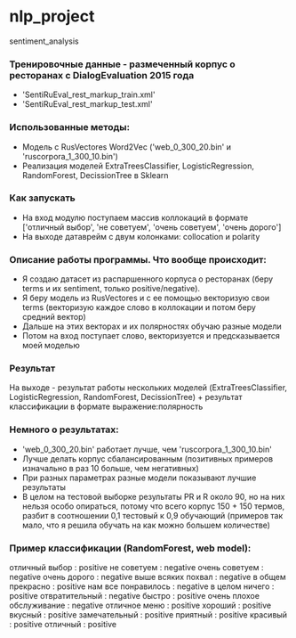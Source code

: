 # nlp_project

sentiment_analysis
### Тренировочные данные - размеченный корпус о ресторанах с DialogEvaluation 2015 года
* 'SentiRuEval_rest_markup_train.xml'
* 'SentiRuEval_rest_markup_test.xml'

### Использованные методы:
* Модель с RusVectores Word2Vec ('web_0_300_20.bin' и 'ruscorpora_1_300_10.bin')
* Реализация моделей ExtraTreesClassifier, LogisticRegression, RandomForest, DecissionTree в Sklearn 

### Как запускать
- На вход модулю поступаем массив коллокаций в формате ['отличный выбор', 'не советуем', 'очень советуем', 'очень дорого']
- На выходе датаврейм с двум колонками: collocation и polarity

### Описание работы программы. Что вообще происходит:
- Я создаю датасет из распаршенного корпуса о ресторанах (беру terms и их sentiment, только positive/negative). 
- Я беру модель из  RusVectores и с ее помощью векторизую свои terms (векторизую каждое слово в коллокации и потом беру средний вектор)
- Дальше на этих векторах и их полярностях обучаю разные модели
- Потом на вход поступает слово, векторизуется и предсказывается моей моделью

### Результат
На выходе - результат работы нескольких моделей (ExtraTreesClassifier, LogisticRegression, RandomForest, DecissionTree) + результат классификации в формате выражение:полярность

### Немного о результатах:
- 'web_0_300_20.bin' работает лучше, чем 'ruscorpora_1_300_10.bin'
- Лучше делать корпус сбалансированным (позитивных примеров изначально в раз 10 больше, чем негативных)
- При разных параметрах разные модели показывают лучшие результаты
- В целом на тестовой выборке результаты PR и R около 90, но на них нельзя особо опираться, потому что всего корпус 150 + 150 термов, разбит в соотношении 0,1 тестовый к 0,9 обучающий (примеров так мало, что я решила обучать на как можно большем количестве)

### Пример классификации (RandomForest, web model):
отличный выбор : positive
не советуем : negative
очень советуем : negative
очень дорого : negative
выше всяких похвал : negative
в общем прекрасно : positive
нам все понравилось : negative
в целом ничего : positive
отвратительный : negative
быстро : positive
очень плохое обслуживание : negative
отличное меню : positive
хороший : positive
вкусный : positive
замечательный : positive
приятный : positive
красивый : positive
отличный : positive
